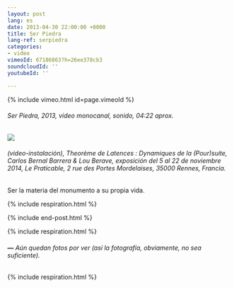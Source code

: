 ```yaml
---
layout: post
lang: es
date: 2013-04-30 22:00:00 +0000
title: Ser Piedra
lang-ref: serpiedra
categories:
- video
vimeoId: 67186863?h=26ee378cb3
soundcloudId: ''
youtubeId: ''

---
```

{% include vimeo.html id=page.vimeoId %}

###### _Ser Piedra_, 2013, video monocanal, sonido, 04:22 aprox.

![](/mepierdoparaver/imgs/carlos-bernal-ser-piedra-3-up.jpg)

###### (video-instalación), _Theorème de Latences : Dynamiques de la (Pour)suite_, Carlos Bernal Barrera & Lou Berave, exposición del 5 al 22 de noviembre 2014, Le Praticable, 2 rue des Portes Mordelaises, 35000 Rennes, Francia.

Ser la materia del monumento a su propia vida.

{% include respiration.html %}

{% include end-post.html %}

{% include respiration.html %}

###### **—** _Aún quedan fotos por ver (así la fotografía, obviamente, no sea suficiente)._

{% include respiration.html %}